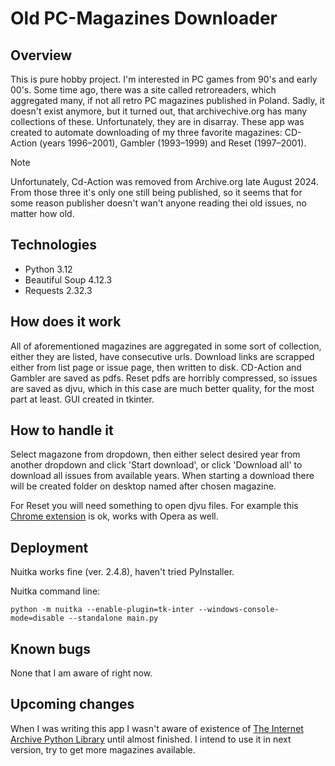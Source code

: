 # Old PC-Magazines Downloader
## Overview
This is pure hobby project. I'm interested in PC games from 90's and early 00's. Some time ago, there was a site called retroreaders, which aggregated many, if not all retro PC magazines published in Poland. 
Sadly, it doesn't exist anymore, but it turned out, that archivechive.org has many collections of these. Unfortunately, they are in disarray. These app was created to automate downloading of my three favorite magazines:
CD-Action (years 1996–2001), Gambler (1993–1999) and Reset (1997–2001).
>[!NOTE]
>Unfortunately, Cd-Action was removed from Archive.org late August 2024. From those three it's only one still being published, so it seems that for some reason publisher doesn't wan't anyone reading thei old issues, no matter how old.
## Technologies
- Python 3.12
- Beautiful Soup 4.12.3
- Requests 2.32.3
## How does it work
All of aforementioned magazines are aggregated in some sort of collection, either they are listed, have consecutive urls. Download links are scrapped either from list page or issue page, then written to disk.
CD-Action and Gambler are saved as pdfs. Reset pdfs are horribly compressed, so issues are saved as djvu, which in this case are much better quality, for the most part at least. GUI created in tkinter.
## How to handle it
Select magazone from dropdown, then either select desired year from another dropdown and click 'Start download', or click 'Download all' to download all issues from available years.
When starting a download there will be created folder on desktop named after chosen magazine. 

For Reset you will need something to open djvu files. For example this [Chrome extension](https://chromewebstore.google.com/detail/djvujs-viewer/bpnedgjmphmmdgecmklcopblfcbhpefm?pli=1) is ok, works with Opera as well.
## Deployment
Nuitka works fine (ver. 2.4.8), haven't tried PyInstaller.

Nuitka command line:
```
python -m nuitka --enable-plugin=tk-inter --windows-console-mode=disable --standalone main.py
```
## Known bugs
None that I am aware of right now.

## Upcoming changes
When I was writing this app I wasn't aware of existence of [The Internet Archive Python Library](https://archive.org/developers/internetarchive/) until almost finished.
I intend to use it in next version, try to get more magazines available.  
